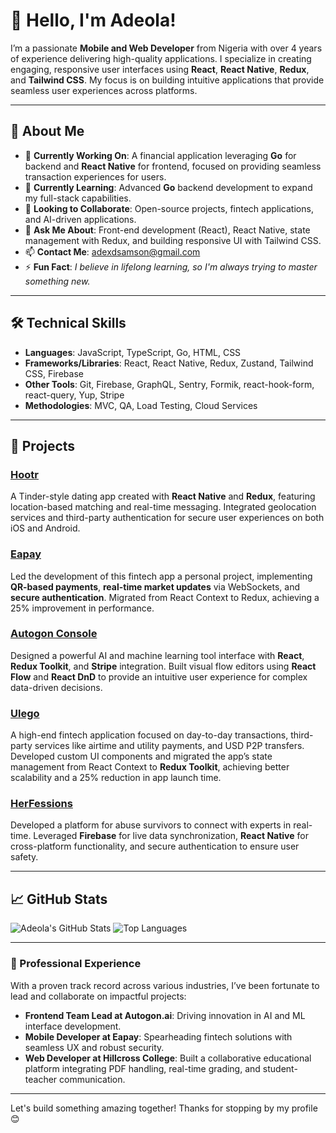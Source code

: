 # 👋 Hello, I'm Adeola!

I’m a passionate **Mobile and Web Developer** from Nigeria with over 4 years of experience delivering high-quality applications. I specialize in creating engaging, responsive user interfaces using **React**, **React Native**, **Redux**, and **Tailwind CSS**. My focus is on building intuitive applications that provide seamless user experiences across platforms.

---

## 🚀 About Me

- 🔭 **Currently Working On**: A financial application leveraging **Go** for backend and **React Native** for frontend, focused on providing seamless transaction experiences for users.
- 🌱 **Currently Learning**: Advanced **Go** backend development to expand my full-stack capabilities.
- 👯 **Looking to Collaborate**: Open-source projects, fintech applications, and AI-driven applications.
- 💬 **Ask Me About**: Front-end development (React), React Native, state management with Redux, and building responsive UI with Tailwind CSS.
- 📫 **Contact Me**: [adexdsamson@gmail.com](mailto:adexdsamson@gmail.com)
- ⚡ **Fun Fact**: *I believe in lifelong learning, so I'm always trying to master something new.*

---

## 🛠️ Technical Skills

- **Languages**: JavaScript, TypeScript, Go, HTML, CSS
- **Frameworks/Libraries**: React, React Native, Redux, Zustand, Tailwind CSS, Firebase
- **Other Tools**: Git, Firebase, GraphQL, Sentry, Formik, react-hook-form, react-query, Yup, Stripe
- **Methodologies**: MVC, QA, Load Testing, Cloud Services

---

## 🌟 Projects

### [Hootr](https://github.com/adexdsamson/hootr)
A Tinder-style dating app created with **React Native** and **Redux**, featuring location-based matching and real-time messaging. Integrated geolocation services and third-party authentication for secure user experiences on both iOS and Android.

### [Eapay](https://www.tryeapay.com/)
Led the development of this fintech app a personal project, implementing **QR-based payments**, **real-time market updates** via WebSockets, and **secure authentication**. Migrated from React Context to Redux, achieving a 25% improvement in performance.

### [Autogon Console](https://console.autogon.ai)
Designed a powerful AI and machine learning tool interface with **React**, **Redux Toolkit**, and **Stripe** integration. Built visual flow editors using **React Flow** and **React DnD** to provide an intuitive user experience for complex data-driven decisions.

### [Ulego](https://play.google.com/store/apps/details?id=com.ulegoapp_app)
A high-end fintech application focused on day-to-day transactions, third-party services like airtime and utility payments, and USD P2P transfers. Developed custom UI components and migrated the app’s state management from React Context to **Redux Toolkit**, achieving better scalability and a 25% reduction in app launch time.

### [HerFessions](https://play.google.com/store/apps/details?id=com.thrmedia.herfessionsapp)
Developed a platform for abuse survivors to connect with experts in real-time. Leveraged **Firebase** for live data synchronization, **React Native** for cross-platform functionality, and secure authentication to ensure user safety.

---

## 📈 GitHub Stats

![Adeola's GitHub Stats](https://github-readme-stats.vercel.app/api?username=yourusername&show_icons=true&theme=radical)
![Top Languages](https://github-readme-stats.vercel.app/api/top-langs/?username=yourusername&layout=compact&theme=radical)

---

### 💼 Professional Experience

With a proven track record across various industries, I’ve been fortunate to lead and collaborate on impactful projects:
- **Frontend Team Lead at Autogon.ai**: Driving innovation in AI and ML interface development.
- **Mobile Developer at Eapay**: Spearheading fintech solutions with seamless UX and robust security.
- **Web Developer at Hillcross College**: Built a collaborative educational platform integrating PDF handling, real-time grading, and student-teacher communication.

---

Let's build something amazing together! Thanks for stopping by my profile 😊
